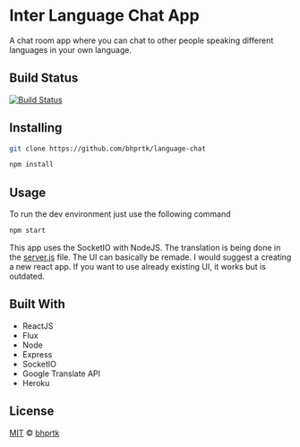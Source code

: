 # Inter Language Chat App
A chat room app where you can chat to other people speaking different languages in your own language.

## Build Status
[![Build Status](https://travis-ci.org/bhprtk/language-chat.svg?branch=master)](https://travis-ci.org/bhprtk/language-chat)

## Installing

```sh
git clone https://github.com/bhprtk/language-chat
```
```sh
npm install
```

## Usage
To run the dev environment just use the following command
```sh
npm start
```
This app uses the SocketIO with NodeJS. The translation is being done in the [server.js](https://github.com/bhprtk/language-chat/blob/master/server.js) file. The UI can basically be remade. I would suggest a creating a new react app. If you want to use already existing UI, it works but is outdated.

## Built With
* ReactJS
* Flux
* Node
* Express
* SocketIO
* Google Translate API
* Heroku

## License
[MIT](LICENSE) © [bhprtk](https://github.com/bhprtk)
